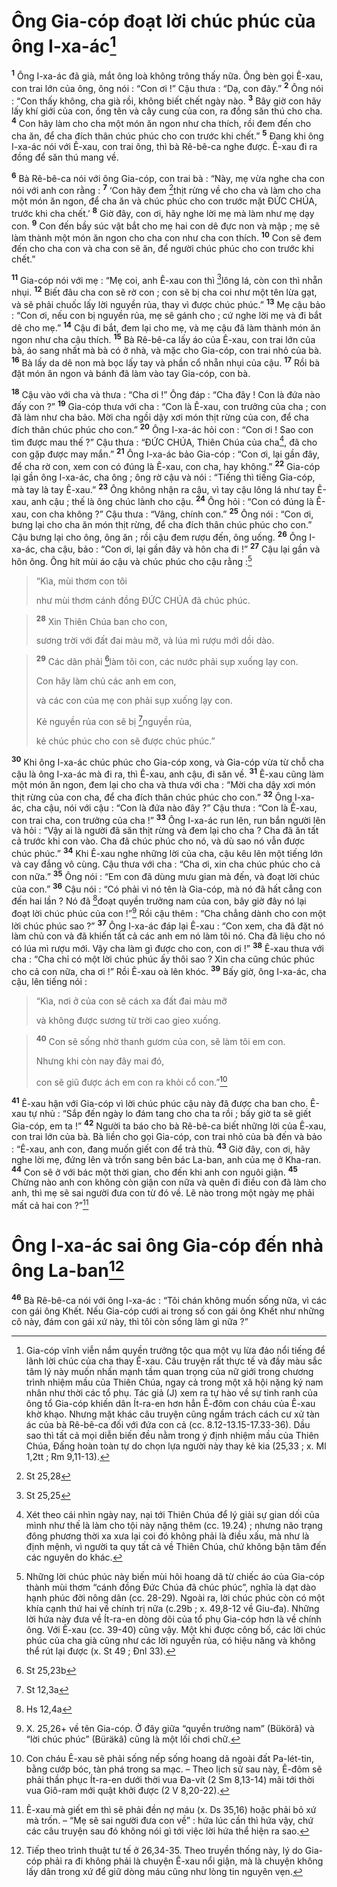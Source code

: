 # Ông Gia-cóp đoạt lời chúc phúc của ông I-xa-ác[^1]
<sup><b>1</b></sup> Ông I-xa-ác đã già, mắt ông loà không trông thấy nữa. Ông bèn gọi Ê-xau, con trai lớn của ông, ông nói : “Con ơi !” Cậu thưa : “Dạ, con đây.” <sup><b>2</b></sup> Ông nói : “Con thấy không, cha già rồi, không biết chết ngày nào. <sup><b>3</b></sup> Bây giờ con hãy lấy khí giới của con, ống tên và cây cung của con, ra đồng săn thú cho cha. <sup><b>4</b></sup> Con hãy làm cho cha một món ăn ngon như cha thích, rồi đem đến cho cha ăn, để cha đích thân chúc phúc cho con trước khi chết.” <sup><b>5</b></sup> Đang khi ông I-xa-ác nói với Ê-xau, con trai ông, thì bà Rê-bê-ca nghe được. Ê-xau đi ra đồng để săn thú mang về.

<sup><b>6</b></sup> Bà Rê-bê-ca nói với ông Gia-cóp, con trai bà : “Này, mẹ vừa nghe cha con nói với anh con rằng : <sup><b>7</b></sup> ‘Con hãy đem [^1*]thịt rừng về cho cha và làm cho cha một món ăn ngon, để cha ăn và chúc phúc cho con trước mặt ĐỨC CHÚA, trước khi cha chết.’ <sup><b>8</b></sup> Giờ đây, con ơi, hãy nghe lời mẹ mà làm như mẹ dạy con. <sup><b>9</b></sup> Con đến bầy súc vật bắt cho mẹ hai con dê đực non và mập ; mẹ sẽ làm thành một món ăn ngon cho cha con như cha con thích. <sup><b>10</b></sup> Con sẽ đem đến cho cha con và cha con sẽ ăn, để người chúc phúc cho con trước khi chết.”

<sup><b>11</b></sup> Gia-cóp nói với mẹ : “Mẹ coi, anh Ê-xau con thì [^2*]lông lá, còn con thì nhẵn nhụi. <sup><b>12</b></sup> Biết đâu cha con sẽ rờ con ; con sẽ bị cha coi như một tên lừa gạt, và sẽ phải chuốc lấy lời nguyền rủa, thay vì được chúc phúc.” <sup><b>13</b></sup> Mẹ cậu bảo : “Con ơi, nếu con bị nguyền rủa, mẹ sẽ gánh cho ; cứ nghe lời mẹ và đi bắt dê cho mẹ.” <sup><b>14</b></sup> Cậu đi bắt, đem lại cho mẹ, và mẹ cậu đã làm thành món ăn ngon như cha cậu thích. <sup><b>15</b></sup> Bà Rê-bê-ca lấy áo của Ê-xau, con trai lớn của bà, áo sang nhất mà bà có ở nhà, và mặc cho Gia-cóp, con trai nhỏ của bà. <sup><b>16</b></sup> Bà lấy da dê non mà bọc lấy tay và phần cổ nhẵn nhụi của cậu. <sup><b>17</b></sup> Rồi bà đặt món ăn ngon và bánh đã làm vào tay Gia-cóp, con bà.

<sup><b>18</b></sup> Cậu vào với cha và thưa : “Cha ơi !” Ông đáp : “Cha đây ! Con là đứa nào đấy con ?” <sup><b>19</b></sup> Gia-cóp thưa với cha : “Con là Ê-xau, con trưởng của cha ; con đã làm như cha bảo. Mời cha ngồi dậy xơi món thịt rừng của con, để cha đích thân chúc phúc cho con.” <sup><b>20</b></sup> Ông I-xa-ác hỏi con : “Con ơi ! Sao con tìm được mau thế ?” Cậu thưa : “ĐỨC CHÚA, Thiên Chúa của cha[^2], đã cho con gặp được may mắn.” <sup><b>21</b></sup> Ông I-xa-ác bảo Gia-cóp : “Con ơi, lại gần đây, để cha rờ con, xem con có đúng là Ê-xau, con cha, hay không.” <sup><b>22</b></sup> Gia-cóp lại gần ông I-xa-ác, cha ông ; ông rờ cậu và nói : “Tiếng thì tiếng Gia-cóp, mà tay là tay Ê-xau.” <sup><b>23</b></sup> Ông không nhận ra cậu, vì tay cậu lông lá như tay Ê-xau, anh cậu ; thế là ông chúc lành cho cậu. <sup><b>24</b></sup> Ông hỏi : “Con có đúng là Ê-xau, con cha không ?” Cậu thưa : “Vâng, chính con.” <sup><b>25</b></sup> Ông nói : “Con ơi, bưng lại cho cha ăn món thịt rừng, để cha đích thân chúc phúc cho con.” Cậu bưng lại cho ông, ông ăn ; rồi cậu đem rượu đến, ông uống. <sup><b>26</b></sup> Ông I-xa-ác, cha cậu, bảo : “Con ơi, lại gần đây và hôn cha đi !” <sup><b>27</b></sup> Cậu lại gần và hôn ông. Ông hít mùi áo cậu và chúc phúc cho cậu rằng :[^3] 
> “Kìa, mùi thơm con tôi
> 
> như mùi thơm cánh đồng ĐỨC CHÚA đã chúc phúc.
>


> <sup><b>28</b></sup> Xin Thiên Chúa ban cho con,
> 
> sương trời với đất đai màu mỡ, và lúa mì rượu mới dồi dào.
>


> <sup><b>29</b></sup> Các dân phải [^3*]làm tôi con, các nước phải sụp xuống lạy con.
> 
> Con hãy làm chủ các anh em con,
> 
> và các con của mẹ con phải sụp xuống lạy con.
> 
> Kẻ nguyền rủa con sẽ bị [^4*]nguyền rủa,
> 
> kẻ chúc phúc cho con sẽ được chúc phúc.”
>

<sup><b>30</b></sup> Khi ông I-xa-ác chúc phúc cho Gia-cóp xong, và Gia-cóp vừa từ chỗ cha cậu là ông I-xa-ác mà đi ra, thì Ê-xau, anh cậu, đi săn về. <sup><b>31</b></sup> Ê-xau cũng làm một món ăn ngon, đem lại cho cha và thưa với cha : “Mời cha dậy xơi món thịt rừng của con cha, để cha đích thân chúc phúc cho con.” <sup><b>32</b></sup> Ông I-xa-ác, cha cậu, nói với cậu : “Con là đứa nào đây ?” Cậu thưa : “Con là Ê-xau, con trai cha, con trưởng của cha !” <sup><b>33</b></sup> Ông I-xa-ác run lên, run bắn người lên và hỏi : “Vậy ai là người đã săn thịt rừng và đem lại cho cha ? Cha đã ăn tất cả trước khi con vào. Cha đã chúc phúc cho nó, và dù sao nó vẫn được chúc phúc.” <sup><b>34</b></sup> Khi Ê-xau nghe những lời của cha, cậu kêu lên một tiếng lớn và cay đắng vô cùng. Cậu thưa với cha : “Cha ơi, xin cha chúc phúc cho cả con nữa.” <sup><b>35</b></sup> Ông nói : “Em con đã dùng mưu gian mà đến, và đoạt lời chúc của con.” <sup><b>36</b></sup> Cậu nói : “Có phải vì nó tên là Gia-cóp, mà nó đã hất cẳng con đến hai lần ? Nó đã [^5*]đoạt quyền trưởng nam của con, bây giờ đây nó lại đoạt lời chúc phúc của con !”[^4] Rồi cậu thêm : “Cha chẳng dành cho con một lời chúc phúc sao ?” <sup><b>37</b></sup> Ông I-xa-ác đáp lại Ê-xau : “Con xem, cha đã đặt nó làm chủ con và đã khiến tất cả các anh em nó làm tôi nó. Cha đã liệu cho nó có lúa mì rượu mới. Vậy cha làm gì được cho con, con ơi !” <sup><b>38</b></sup> Ê-xau thưa với cha : “Cha chỉ có một lời chúc phúc ấy thôi sao ? Xin cha cũng chúc phúc cho cả con nữa, cha ơi !” Rồi Ê-xau oà lên khóc. <sup><b>39</b></sup> Bấy giờ, ông I-xa-ác, cha cậu, lên tiếng nói : 
> “Kìa, nơi ở của con sẽ cách xa đất đai màu mỡ
> 
> và không được sương từ trời cao gieo xuống.
>


> <sup><b>40</b></sup> Con sẽ sống nhờ thanh gươm của con, sẽ làm tôi em con.
> 
> Nhưng khi còn nay đây mai đó,
> 
> con sẽ giũ được ách em con ra khỏi cổ con.”[^5]
>

<sup><b>41</b></sup> Ê-xau hận với Gia-cóp vì lời chúc phúc cậu này đã được cha ban cho. Ê-xau tự nhủ : “Sắp đến ngày lo đám tang cho cha ta rồi ; bấy giờ ta sẽ giết Gia-cóp, em ta !” <sup><b>42</b></sup> Người ta báo cho bà Rê-bê-ca biết những lời của Ê-xau, con trai lớn của bà. Bà liền cho gọi Gia-cóp, con trai nhỏ của bà đến và bảo : “Ê-xau, anh con, đang muốn giết con để trả thù. <sup><b>43</b></sup> Giờ đây, con ơi, hãy nghe lời mẹ, đứng lên và trốn sang bên bác La-ban, anh của mẹ ở Kha-ran. <sup><b>44</b></sup> Con sẽ ở với bác một thời gian, cho đến khi anh con nguôi giận. <sup><b>45</b></sup> Chừng nào anh con không còn giận con nữa và quên đi điều con đã làm cho anh, thì mẹ sẽ sai người đưa con từ đó về. Lẽ nào trong một ngày mẹ phải mất cả hai con ?”[^6]

# Ông I-xa-ác sai ông Gia-cóp đến nhà ông La-ban[^7]
<sup><b>46</b></sup> Bà Rê-bê-ca nói với ông I-xa-ác : “Tôi chán không muốn sống nữa, vì các con gái ông Khết. Nếu Gia-cóp cưới ai trong số con gái ông Khết như những cô này, đám con gái xứ này, thì tôi còn sống làm gì nữa ?”

[^1]: Gia-cóp vĩnh viễn nắm quyền trưởng tộc qua một vụ lừa đảo nổi tiếng để lãnh lời chúc của cha thay Ê-xau. Câu truyện rất thực tế và đầy màu sắc tâm lý này muốn nhấn mạnh tầm quan trọng của nữ giới trong chương trình nhiệm mầu của Thiên Chúa, ngay cả trong một xã hội nặng ký nam nhân như thời các tổ phụ. Tác giả (J) xem ra tự hào về sự tinh ranh của ông tổ Gia-cóp khiến dân Ít-ra-en hơn hẳn Ê-đôm con cháu của Ê-xau khờ khạo. Nhưng mặt khác câu truyện cũng ngầm trách cách cư xử tàn ác của bà Rê-bê-ca đối với đứa con cả (cc. 8.12-13.15-17.33-36). Dầu sao thì tất cả mọi diễn biến đều nằm trong ý định nhiệm mầu của Thiên Chúa, Đấng hoàn toàn tự do chọn lựa người này thay kẻ kia (25,33 ; x. Ml 1,2tt ; Rm 9,11-13).
[^2]: Xét theo cái nhìn ngày nay, nại tới Thiên Chúa để lý giải sự gian dối của mình như thế là làm cho tội này nặng thêm (cc. 19.24) ; nhưng não trạng đông phương thời xa xưa lại coi đó không phải là điều xấu, mà như là định mệnh, vì người ta quy tất cả về Thiên Chúa, chứ không bận tâm đến các nguyên do khác.
[^3]: Những lời chúc phúc này biến mùi hôi hoang dã từ chiếc áo của Gia-cóp thành mùi thơm “cánh đồng Đức Chúa đã chúc phúc”, nghĩa là dạt dào hạnh phúc đời nông dân (cc. 28-29). Ngoài ra, lời chúc phúc còn có một khía cạnh thứ hai về chính trị nữa (c.29b ; x. 49,8-12 về Giu-đa). Những lời hứa này đưa về Ít-ra-en dòng dõi của tổ phụ Gia-cóp hơn là về chính ông. Với Ê-xau (cc. 39-40) cũng vậy. Một khi được công bố, các lời chúc phúc của cha già cũng như các lời nguyền rủa, có hiệu năng và không thể rút lại được (x. St 49 ; Đnl 33).
[^4]: X. 25,26+ về tên Gia-cóp. Ở đây giữa “quyền trưởng nam” (<span class="hebrew-translit">Bükörâ</span>) và “lời chúc phúc” (<span class="hebrew-translit">Büräkâ</span>) cũng là một lối chơi chữ.
[^5]: Con cháu Ê-xau sẽ phải sống nếp sống hoang dã ngoài đất Pa-lét-tin, bằng cướp bóc, tàn phá trong sa mạc. – Theo lịch sử sau này, Ê-đôm sẽ phải thần phục Ít-ra-en dưới thời vua Đa-vít (2 Sm 8,13-14) mãi tới thời vua Giô-ram mới quật khởi được (2 V 8,20-22).
[^6]: Ê-xau mà giết em thì sẽ phải đền nợ máu (x. Ds 35,16) hoặc phải bỏ xứ mà trốn. – “Mẹ sẽ sai người đưa con về” : hứa lúc cần thì hứa vậy, chứ các câu truyện sau đó không nói gì tới việc lời hứa thể hiện ra sao.
[^7]: Tiếp theo trình thuật tư tế ở 26,34-35. Theo truyền thống này, lý do Gia-cóp phải ra đi không phải là chuyện Ê-xau nổi giận, mà là chuyện không lấy dân trong xứ để giữ dòng máu cũng như lòng tin nguyên vẹn.
[^1*]: St 25,28
[^2*]: St 25,25
[^3*]: St 25,23b
[^4*]: St 12,3a
[^5*]: Hs 12,4a
